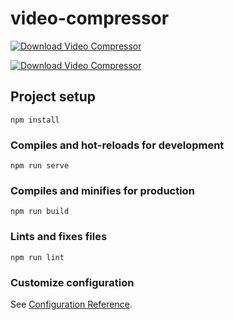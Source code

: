 # video-compressor
[![Download Video Compressor](https://img.shields.io/sourceforge/dm/videocompressor.svg)](https://sourceforge.net/projects/videocompressor/files/latest/download)

[![Download Video Compressor](https://a.fsdn.com/con/app/sf-download-button)](https://sourceforge.net/projects/videocompressor/files/latest/download)

## Project setup
```
npm install
```

### Compiles and hot-reloads for development
```
npm run serve
```

### Compiles and minifies for production
```
npm run build
```

### Lints and fixes files
```
npm run lint
```

### Customize configuration
See [Configuration Reference](https://cli.vuejs.org/config/).
